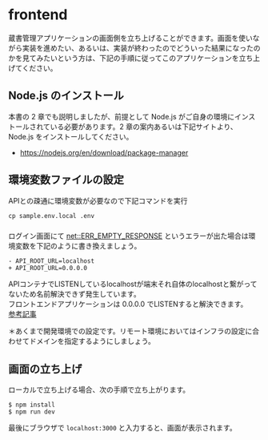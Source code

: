# frontend

蔵書管理アプリケーションの画面側を立ち上げることができます。画面を使いながら実装を進めたい、あるいは、実装が終わったのでどういった結果になったのかを見てみたいという方は、下記の手順に従ってこのアプリケーションを立ち上げてください。

## Node.js のインストール

本書の 2 章でも説明しましたが、前提として Node.js がご自身の環境にインストールされている必要があります。2 章の案内あるいは下記サイトより、Node.js をインストールしてください。

- https://nodejs.org/en/download/package-manager

## 環境変数ファイルの設定

APIとの疎通に環境変数が必要なので下記コマンドを実行  

```
cp sample.env.local .env
```

### 

ログイン画面にて [net::ERR_EMPTY_RESPONSE](img/front-end-request-error.png) というエラーが出た場合は環境変数を下記のように書き換えましょう。  

```
- API_ROOT_URL=localhost
+ API_ROOT_URL=0.0.0.0
```

APIコンテナでLISTENしているlocalhostが端末それ自体のlocalhostと繋がってないため名前解決できず発生しています。  
フロントエンドアプリケーションは 0.0.0.0 でLISTENすると解決できます。  
[参考記事](https://qiita.com/amuyikam/items/01a8c16e3ddbcc734a46)  

＊あくまで開発環境での設定です。リモート環境においてはインフラの設定に合わせてドメインを指定するようにしましょう。  


## 画面の立ち上げ

ローカルで立ち上げる場合、次の手順で立ち上がります。

```shell
$ npm install
$ npm run dev
```

最後にブラウザで `localhost:3000` と入力すると、画面が表示されます。
